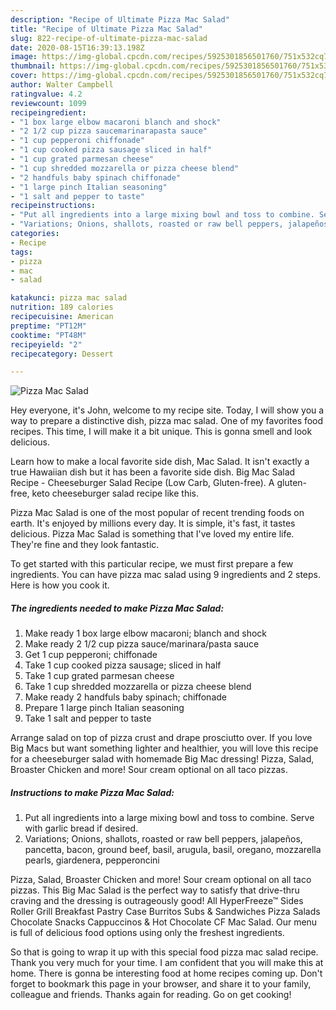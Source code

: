 ```yaml
---
description: "Recipe of Ultimate Pizza Mac Salad"
title: "Recipe of Ultimate Pizza Mac Salad"
slug: 822-recipe-of-ultimate-pizza-mac-salad
date: 2020-08-15T16:39:13.198Z
image: https://img-global.cpcdn.com/recipes/5925301856501760/751x532cq70/pizza-mac-salad-recipe-main-photo.jpg
thumbnail: https://img-global.cpcdn.com/recipes/5925301856501760/751x532cq70/pizza-mac-salad-recipe-main-photo.jpg
cover: https://img-global.cpcdn.com/recipes/5925301856501760/751x532cq70/pizza-mac-salad-recipe-main-photo.jpg
author: Walter Campbell
ratingvalue: 4.2
reviewcount: 1099
recipeingredient:
- "1 box large elbow macaroni blanch and shock"
- "2 1/2 cup pizza saucemarinarapasta sauce"
- "1 cup pepperoni chiffonade"
- "1 cup cooked pizza sausage sliced in half"
- "1 cup grated parmesan cheese"
- "1 cup shredded mozzarella or pizza cheese blend"
- "2 handfuls baby spinach chiffonade"
- "1 large pinch Italian seasoning"
- "1 salt and pepper to taste"
recipeinstructions:
- "Put all ingredients into a large mixing bowl and toss to combine. Serve with garlic bread if desired."
- "Variations; Onions, shallots, roasted or raw bell peppers, jalapeños, pancetta, bacon, ground beef, basil, arugula, basil, oregano, mozzarella pearls, giardenera, pepperoncini"
categories:
- Recipe
tags:
- pizza
- mac
- salad

katakunci: pizza mac salad 
nutrition: 189 calories
recipecuisine: American
preptime: "PT12M"
cooktime: "PT48M"
recipeyield: "2"
recipecategory: Dessert

---
```



![Pizza Mac Salad](https://img-global.cpcdn.com/recipes/5925301856501760/751x532cq70/pizza-mac-salad-recipe-main-photo.jpg)

Hey everyone, it's John, welcome to my recipe site. Today, I will show you a way to prepare a distinctive dish, pizza mac salad. One of my favorites food recipes. This time, I will make it a bit unique. This is gonna smell and look delicious.

Learn how to make a local favorite side dish, Mac Salad. It isn&#39;t exactly a true Hawaiian dish but it has been a favorite side dish. Big Mac Salad Recipe - Cheeseburger Salad Recipe (Low Carb, Gluten-free). A gluten-free, keto cheeseburger salad recipe like this.

Pizza Mac Salad is one of the most popular of recent trending foods on earth. It's enjoyed by millions every day. It is simple, it's fast, it tastes delicious. Pizza Mac Salad is something that I've loved my entire life. They're fine and they look fantastic.


To get started with this particular recipe, we must first prepare a few ingredients. You can have pizza mac salad using 9 ingredients and 2 steps. Here is how you cook it.

<!--inarticleads1-->

##### The ingredients needed to make Pizza Mac Salad:

1. Make ready 1 box large elbow macaroni; blanch and shock
1. Make ready 2 1/2 cup pizza sauce/marinara/pasta sauce
1. Get 1 cup pepperoni; chiffonade
1. Take 1 cup cooked pizza sausage; sliced in half
1. Take 1 cup grated parmesan cheese
1. Take 1 cup shredded mozzarella or pizza cheese blend
1. Make ready 2 handfuls baby spinach; chiffonade
1. Prepare 1 large pinch Italian seasoning
1. Take 1 salt and pepper to taste


Arrange salad on top of pizza crust and drape prosciutto over. If you love Big Macs but want something lighter and healthier, you will love this recipe for a cheeseburger salad with homemade Big Mac dressing! Pizza, Salad, Broaster Chicken and more! Sour cream optional on all taco pizzas. 

<!--inarticleads2-->

##### Instructions to make Pizza Mac Salad:

1. Put all ingredients into a large mixing bowl and toss to combine. Serve with garlic bread if desired.
1. Variations; Onions, shallots, roasted or raw bell peppers, jalapeños, pancetta, bacon, ground beef, basil, arugula, basil, oregano, mozzarella pearls, giardenera, pepperoncini


Pizza, Salad, Broaster Chicken and more! Sour cream optional on all taco pizzas. This Big Mac Salad is the perfect way to satisfy that drive-thru craving and the dressing is outrageously good! All HyperFreeze™ Sides Roller Grill Breakfast Pastry Case Burritos Subs &amp; Sandwiches Pizza Salads Chocolate Snacks Cappuccinos &amp; Hot Chocolate CF Mac Salad. Our menu is full of delicious food options using only the freshest ingredients. 

So that is going to wrap it up with this special food pizza mac salad recipe. Thank you very much for your time. I am confident that you will make this at home. There is gonna be interesting food at home recipes coming up. Don't forget to bookmark this page in your browser, and share it to your family, colleague and friends. Thanks again for reading. Go on get cooking!
